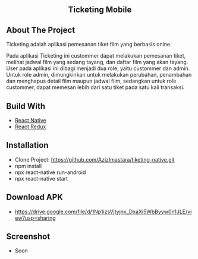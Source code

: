 <div align="center">
  </a>
  <h2 align="center">Ticketing Mobile</h2>
</div>

## About The Project

Ticketing adalah aplikasi pemesanan tiket film yang berbasis onine.

Pada aplikasi Ticketing ini custommer dapat melakukan pemesanan tiket, melihat jadwal film yang sedang tayang, dan daftar film yang akan tayang. User pada aplikasi ini dibagi menjadi dua role, yaitu custommer dan admin. Untuk role admin, dimungkinkan untuk melakukan perubahan, penambahan dan menghapus detail film maupun jadwal film, sedangkan untuk role custommer, dapat memesan lebih dari satu tiket pada satu kali transaksi.

## Build With

- [React Native](https://reactnative.dev/)
- [React Redux](https://react-redux.js.org/introduction/getting-started)

## Installation

- Clone Project: https://github.com/AzizImastara/tiketing-native.git
- npm install
- npx react-native run-android
- npx react-native start

## Download APK

- https://drive.google.com/file/d/1Np1izsVjtyjnx_DxaXi5WbByyw0n1JLE/view?usp=sharing

## Screenshot

- Soon
